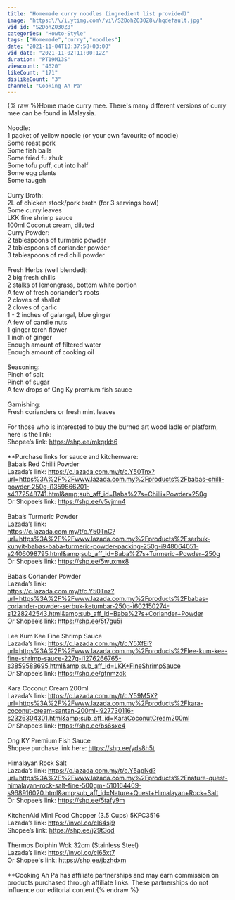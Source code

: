 ```yaml
---
title: "Homemade curry noodles (ingredient list provided)"
image: "https:\/\/i.ytimg.com\/vi\/S2DohZO30Z8\/hqdefault.jpg"
vid_id: "S2DohZO30Z8"
categories: "Howto-Style"
tags: ["Homemade","curry","noodles"]
date: "2021-11-04T10:37:58+03:00"
vid_date: "2021-11-02T11:00:12Z"
duration: "PT19M13S"
viewcount: "4620"
likeCount: "171"
dislikeCount: "3"
channel: "Cooking Ah Pa"
---
```

{% raw %}Home made curry mee. There's many different versions of curry mee can be found in Malaysia. <br /><br />Noodle:<br />1 packet of yellow noodle (or your own favourite of noodle)<br />Some roast pork<br />Some fish balls<br />Some fried fu zhuk<br />Some tofu puff, cut into half<br />Some egg plants<br />Some taugeh<br /><br />Curry Broth:<br />2L of chicken stock/pork broth (for 3 servings bowl)<br />Some curry leaves<br />LKK fine shrimp sauce<br />100ml Coconut cream, diluted<br />Curry Powder:<br />2 tablespoons of turmeric powder<br />2 tablespoons of coriander powder<br />3 tablespoons of red chili powder<br /><br />Fresh Herbs (well blended):<br />2 big fresh chilis<br />2 stalks of lemongrass, bottom white portion<br />A few of fresh coriander’s roots<br />2 cloves of shallot<br />2 cloves of garlic<br />1 - 2 inches of galangal, blue ginger<br />A few of candle nuts<br />1 ginger torch flower<br />1 inch of ginger<br />Enough amount of filtered water<br />Enough amount of cooking oil<br /><br />Seasoning:<br />Pinch of salt<br />Pinch of sugar<br />A few drops of Ong Ky premium fish sauce<br /><br />Garnishing:<br />Fresh corianders or fresh mint leaves<br /><br />For those who is interested to buy the burned art wood ladle or platform, here is the link: <br />Shopee’s link: <a rel="nofollow" target="blank" href="https://shp.ee/mkqrkb6">https://shp.ee/mkqrkb6</a><br /><br />**Purchase links for sauce and kitchenware:<br />Baba’s Red Chilli Powder<br />Lazada’s link: <a rel="nofollow" target="blank" href="https://c.lazada.com.my/t/c.Y50Tnx?url=https%3A%2F%2Fwww.lazada.com.my%2Fproducts%2Fbabas-chilli-powder-250g-i1359866201-s4372548741.html&amp;sub_aff_id=Baba%27s+Chilli+Powder+250g">https://c.lazada.com.my/t/c.Y50Tnx?url=https%3A%2F%2Fwww.lazada.com.my%2Fproducts%2Fbabas-chilli-powder-250g-i1359866201-s4372548741.html&amp;sub_aff_id=Baba%27s+Chilli+Powder+250g</a><br />Or Shopee’s link: <a rel="nofollow" target="blank" href="https://shp.ee/v5vjmn4">https://shp.ee/v5vjmn4</a><br /><br />Baba’s Turmeric Powder<br />Lazada’s link:<br /><a rel="nofollow" target="blank" href="https://c.lazada.com.my/t/c.Y50TnC?url=https%3A%2F%2Fwww.lazada.com.my%2Fproducts%2Fserbuk-kunyit-babas-baba-turmeric-powder-packing-250g-i948064051-s2406098795.html&amp;sub_aff_id=Baba%27s+Turmeric+Powder+250g">https://c.lazada.com.my/t/c.Y50TnC?url=https%3A%2F%2Fwww.lazada.com.my%2Fproducts%2Fserbuk-kunyit-babas-baba-turmeric-powder-packing-250g-i948064051-s2406098795.html&amp;sub_aff_id=Baba%27s+Turmeric+Powder+250g</a><br />Or Shopee’s link: <a rel="nofollow" target="blank" href="https://shp.ee/5wuxmx8">https://shp.ee/5wuxmx8</a><br /><br />Baba’s Coriander Powder<br />Lazada’s link:<br /><a rel="nofollow" target="blank" href="https://c.lazada.com.my/t/c.Y50Tnz?url=https%3A%2F%2Fwww.lazada.com.my%2Fproducts%2Fbabas-coriander-powder-serbuk-ketumbar-250g-i602150274-s1228242543.html&amp;sub_aff_id=Baba%27s+Coriander+Powder">https://c.lazada.com.my/t/c.Y50Tnz?url=https%3A%2F%2Fwww.lazada.com.my%2Fproducts%2Fbabas-coriander-powder-serbuk-ketumbar-250g-i602150274-s1228242543.html&amp;sub_aff_id=Baba%27s+Coriander+Powder</a><br />Or Shopee’s link: <a rel="nofollow" target="blank" href="https://shp.ee/5t7gu5i">https://shp.ee/5t7gu5i</a><br /><br />Lee Kum Kee Fine Shrimp Sauce<br />Lazada’s link: <a rel="nofollow" target="blank" href="https://c.lazada.com.my/t/c.Y5XfEi?url=https%3A%2F%2Fwww.lazada.com.my%2Fproducts%2Flee-kum-kee-fine-shrimp-sauce-227g-i1276266765-s3859588695.html&amp;sub_aff_id=LKK+FineShrimpSauce">https://c.lazada.com.my/t/c.Y5XfEi?url=https%3A%2F%2Fwww.lazada.com.my%2Fproducts%2Flee-kum-kee-fine-shrimp-sauce-227g-i1276266765-s3859588695.html&amp;sub_aff_id=LKK+FineShrimpSauce</a><br />Or Shopee’s link: <a rel="nofollow" target="blank" href="https://shp.ee/gfnmzdk">https://shp.ee/gfnmzdk</a><br /><br />Kara Coconut Cream 200ml<br />Lazada’s link:  <a rel="nofollow" target="blank" href="https://c.lazada.com.my/t/c.Y59M5X?url=https%3A%2F%2Fwww.lazada.com.my%2Fproducts%2Fkara-coconut-cream-santan-200ml-i927730116-s2326304301.html&amp;sub_aff_id=KaraCoconutCream200ml">https://c.lazada.com.my/t/c.Y59M5X?url=https%3A%2F%2Fwww.lazada.com.my%2Fproducts%2Fkara-coconut-cream-santan-200ml-i927730116-s2326304301.html&amp;sub_aff_id=KaraCoconutCream200ml</a><br />Or Shopee’s link: <a rel="nofollow" target="blank" href="https://shp.ee/bs6sxe4">https://shp.ee/bs6sxe4</a><br /><br />Ong KY Premium Fish Sauce<br />Shopee purchase link here: <a rel="nofollow" target="blank" href="https://shp.ee/yds8h5t">https://shp.ee/yds8h5t</a><br /><br />Himalayan Rock Salt<br />Lazada’s link: <a rel="nofollow" target="blank" href="https://c.lazada.com.my/t/c.Y5apNd?url=https%3A%2F%2Fwww.lazada.com.my%2Fproducts%2Fnature-quest-himalayan-rock-salt-fine-500gm-i510164409-s968916020.html&amp;sub_aff_id=Nature+Quest+Himalayan+Rock+Salt">https://c.lazada.com.my/t/c.Y5apNd?url=https%3A%2F%2Fwww.lazada.com.my%2Fproducts%2Fnature-quest-himalayan-rock-salt-fine-500gm-i510164409-s968916020.html&amp;sub_aff_id=Nature+Quest+Himalayan+Rock+Salt</a><br />Or Shopee’s link: <a rel="nofollow" target="blank" href="https://shp.ee/5tafy9m">https://shp.ee/5tafy9m</a><br /><br />KitchenAid Mini Food Chopper (3.5 Cups) 5KFC3516<br />Lazada’s link: <a rel="nofollow" target="blank" href="https://invol.co/cl64sj9">https://invol.co/cl64sj9</a><br />Shopee’s link: <a rel="nofollow" target="blank" href="https://shp.ee/j29t3qd">https://shp.ee/j29t3qd</a><br /><br />Thermos Dolphin Wok 32cm (Stainless Steel)<br />Lazada’s link: <a rel="nofollow" target="blank" href="https://invol.co/cl65xt7">https://invol.co/cl65xt7</a><br />Or Shopee's link: <a rel="nofollow" target="blank" href="https://shp.ee/jbzhdxm">https://shp.ee/jbzhdxm</a><br /><br />**Cooking Ah Pa has affiliate partnerships and may earn commission on products purchased through affiliate links. These partnerships do not influence our editorial content.{% endraw %}
